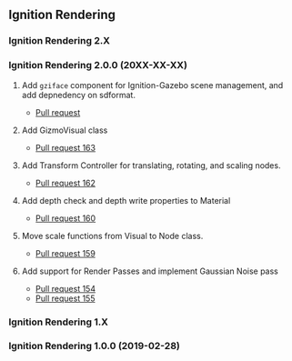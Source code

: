 ## Ignition Rendering

### Ignition Rendering 2.X

### Ignition Rendering 2.0.0 (20XX-XX-XX)

1. Add `gziface` component for Ignition-Gazebo scene management, and add depnedency on sdformat.
    * [Pull request](https://bitbucket.org/ignitionrobotics/ign-rendering/pull-requests/)

1. Add GizmoVisual class
    * [Pull request 163](https://bitbucket.org/ignitionrobotics/ign-rendering/pull-requests/163)

1. Add Transform Controller for translating, rotating, and scaling nodes.
    * [Pull request 162](https://bitbucket.org/ignitionrobotics/ign-rendering/pull-requests/162)

1. Add depth check and depth write properties to Material
    * [Pull request 160](https://bitbucket.org/ignitionrobotics/ign-rendering/pull-requests/160)

1. Move scale functions from Visual to Node class.
    * [Pull request 159](https://bitbucket.org/ignitionrobotics/ign-rendering/pull-requests/159)

1. Add support for Render Passes and implement Gaussian Noise pass
    * [Pull request 154](https://bitbucket.org/ignitionrobotics/ign-rendering/pull-requests/154)
    * [Pull request 155](https://bitbucket.org/ignitionrobotics/ign-rendering/pull-requests/155)

### Ignition Rendering 1.X

### Ignition Rendering 1.0.0 (2019-02-28)
